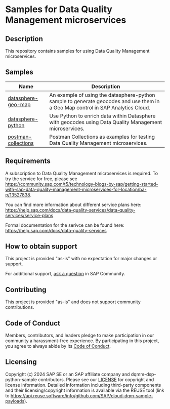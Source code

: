 
# Samples for Data Quality Management microservices

## Description

This repository contains samples for using Data Quality Management microservices.

## Samples

| Name | Description |
| ---- | ----------- |
| [datasphere-geo-map](datasphere-geo-map) | An example of using the datasphere-python sample to generate geocodes and use them in a Geo Map control in SAP Analytics Cloud. |
| [datasphere-python](datasphere-python) | Use Python to enrich data within Datasphere with geocodes using Data Quality Management microservices. |
| [postman-collections](postman-collections) | Postman Collections as examples for testing Data Quality Management microservices. |


## Requirements

A subscription to Data Quality Management microservices is required. To try the service for free, please see https://community.sap.com/t5/technology-blogs-by-sap/getting-started-with-sap-data-quality-management-microservices-for-location/ba-p/13527838.

You can find more information about different service plans here:
https://help.sap.com/docs/data-quality-services/data-quality-services/service-plans

Formal documentation for the serivce can be found here: https://help.sap.com/docs/data-quality-services

## How to obtain support

This project is provided "as-is" with no expectation for major changes or support.

For additional support, [ask a question](https://answers.sap.com/questions/ask.html) in SAP Community. 

## Contributing

This project is provided "as-is" and does not support community contributions.

## Code of Conduct

Members, contributors, and leaders pledge to make participation in our community a harassment-free experience. By participating in this project, you agree to always abide by its [Code of Conduct](https://github.com/SAP/.github/blob/main/CODE_OF_CONDUCT.md).

## Licensing

Copyright (c) 2024 SAP SE or an SAP affiliate company and dqmm-dsp-python-sample contributors. Please see our [LICENSE](/LICENSE) for copyright and license information. Detailed information including third-party components and their licensing/copyright information is available via the REUSE tool (link to https://api.reuse.software/info/github.com/SAP/cloud-dqm-sample-payloads).

